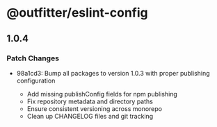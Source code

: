 # @outfitter/eslint-config

## 1.0.4

### Patch Changes

- 98a1cd3: Bump all packages to version 1.0.3 with proper publishing configuration

  - Add missing publishConfig fields for npm publishing
  - Fix repository metadata and directory paths
  - Ensure consistent versioning across monorepo
  - Clean up CHANGELOG files and git tracking
